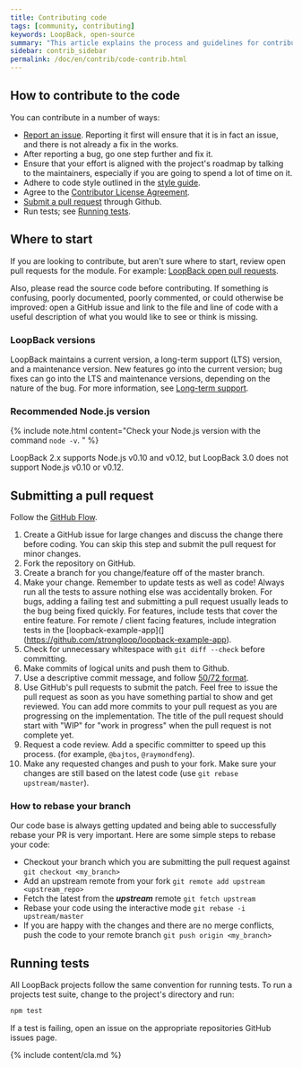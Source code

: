 ```yaml
---
title: Contributing code
tags: [community, contributing]
keywords: LoopBack, open-source
summary: "This article explains the process and guidelines for contributing code to the LoopBack project."
sidebar: contrib_sidebar
permalink: /doc/en/contrib/code-contrib.html
---
```


## How to contribute to the code

You can contribute in a number of ways:

* [Report an issue](#reporting-an-issue).   Reporting it first will ensure that it is
  in fact an issue, and there is not already a fix in the works.
* After reporting a bug, go one step further and fix it.
* Ensure that your effort is aligned with the project's roadmap by
  talking to the maintainers, especially if you are going to spend a
  lot of time on it.
* Adhere to code style outlined in the [style guide](style-guide.html).
* Agree to the [Contributor License Agreement](#agreeing-to-the-cla).
* [Submit a pull request](#submitting-a-pull-request) through Github.
* Run tests; see [Running tests](#running-tests).

## Where to start

If you are looking to contribute, but aren't sure where to start, review open pull requests for the module.  For example: [LoopBack open pull requests](https://github.com/strongloop/loopback/pulls).

Also, please read the source code before contributing. If something is confusing, poorly documented, poorly commented, or could otherwise be improved: open a GitHub issue and link to the file and line of code with a useful description of what you would like to see or think is missing.

### LoopBack versions

LoopBack maintains a current version, a long-term support (LTS) version, and a maintenance version.  New features go into the current version; bug fixes can go into the LTS and maintenance versions, depending on the nature of the bug.  For more information, see [Long-term support](Long-term-support.html).

### Recommended Node.js version

{% include note.html content="Check your Node.js version with the command `node -v`.
" %}

LoopBack 2.x supports Node.js v0.10 and v0.12, but LoopBack 3.0 does not support Node.js v0.10 or v0.12.  

## Submitting a pull request

Follow the [GitHub Flow](http://scottchacon.com/2011/08/31/github-flow.html).

 1. Create a GitHub issue for large changes and discuss the change there before
    coding. You can skip this step and submit the pull request for minor
    changes.
 1. Fork the repository on GitHub.
 1. Create a branch for you change/feature off of the master branch.
 1. Make your change. Remember to update tests as well as code! Always
    run all the tests to assure nothing else was accidentally broken. For bugs, adding a failing test and submitting a pull request usually leads to the bug being fixed quickly. For features, include tests that cover the entire feature. For remote / client facing features, include integration tests in the [loopback-example-app](](https://github.com/strongloop/loopback-example-app).
 1. Check for unnecessary whitespace with `git diff --check` before committing.
 1. Make commits of logical units and push them to Github.
 1. Use a descriptive commit message, and follow
    [50/72 format](http://tbaggery.com/2008/04/19/a-note-about-git-commit-messages.html).
 1. Use GitHub's pull requests to submit the patch. Feel free to issue the pull
    request as soon as you have something partial to show and get reviewed.
    You can add more commits to your pull request as you are progressing
    on the implementation.  The title of the pull request should start
    with "WIP" for "work in progress" when the pull request is not complete
    yet.
 1. Request a code review. Add a specific committer to speed up this process. (for example, `@bajtos`, `@raymondfeng`).
 1. Make any requested changes and push to your fork. Make sure your changes are still based on the latest code (use `git rebase upstream/master`).

 ### How to rebase your branch ###

Our code base is always getting updated and being able to successfully rebase your PR is very important. Here are some simple steps to rebase your code:
- Checkout your branch which you are submitting the pull request against `git checkout <my_branch>`
- Add an upstream remote from your fork `git remote add upstream <upstream_repo>`
- Fetch the latest from the **_upstream_** remote `git fetch upstream`
- Rebase your code using the interactive mode `git rebase -i upstream/master`
- If you are happy with the changes and there are no merge conflicts, push the code to your remote branch `git push origin <my_branch>`

## Running tests

All LoopBack projects follow the same convention for running tests. To run a projects test suite, change to the project's directory and run:

```sh
npm test
```

If a test is failing, open an issue on the appropriate repositories GitHub issues page.

{% include content/cla.md %}
